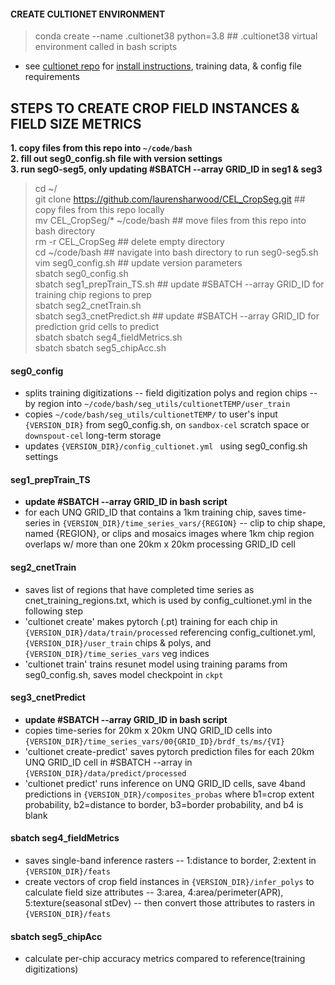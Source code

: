 #### CREATE CULTIONET ENVIRONMENT  
> conda create --name .cultionet38 python=3.8  ## .cultionet38 virtual environment called in bash scripts    
* see [cultionet repo](https://github.com/jgrss/cultionet) for [install instructions](https://github.com/jgrss/cultionet?tab=readme-ov-file#installation), training data, & config file requirements     

## STEPS TO CREATE CROP FIELD INSTANCES & FIELD SIZE METRICS  
<b>1. copy files from this repo into ```~/code/bash```   
2. fill out seg0_config.sh file with version settings   
3. run seg0-seg5, only updating #SBATCH --array GRID_ID in seg1 & seg3   
</b> 

> cd ~/    
> git clone https://github.com/laurensharwood/CEL_CropSeg.git ## copy files from this repo locally      
> mv CEL_CropSeg/* ~/code/bash ## move files from this repo into bash directory     
> rm -r CEL_CropSeg ## delete empty directory    
> cd ~/code/bash ## navigate into bash directory to run seg0-seg5.sh     
> vim seg0_config.sh ## update version parameters      
> sbatch seg0_config.sh   
> sbatch seg1_prepTrain_TS.sh ## update #SBATCH --array GRID_ID for training chip regions to prep     
> sbatch seg2_cnetTrain.sh   
> sbatch seg3_cnetPredict.sh ## update #SBATCH --array GRID_ID for prediction grid cells to predict    
> sbatch sbatch seg4_fieldMetrics.sh  
> sbatch sbatch seg5_chipAcc.sh   

 
   
#### <b>seg0_config</b>     
* splits training digitizations -- field digitization polys and region chips --  by region into ```~/code/bash/seg_utils/cultionetTEMP/user_train```   
* copies ```~/code/bash/seg_utils/cultionetTEMP/``` to user's input ```{VERSION_DIR}``` from seg0_config.sh, on ```sandbox-cel``` scratch space or ```downspout-cel``` long-term storage       
* updates  ```{VERSION_DIR}/config_cultionet.yml ``` using seg0_config.sh settings         

#### <b>seg1_prepTrain_TS</b>    
* <b>update #SBATCH --array GRID_ID in bash script</b>       
* for each UNQ GRID_ID that contains a 1km training chip, saves time-series in ```{VERSION_DIR}/time_series_vars/{REGION}``` -- clip to chip shape, named {REGION}, or clips and mosaics images where 1km chip region overlaps w/ more than one 20km x 20km processing GRID_ID cell        

#### <b>seg2_cnetTrain</b>    
* saves list of regions that have completed time series as cnet_training_regions.txt, which is used by config_cultionet.yml in the following step   
* 'cultionet create' makes pytorch (.pt) training for each chip in ```{VERSION_DIR}/data/train/processed``` referencing config_cultionet.yml, ```{VERSION_DIR}/user_train``` chips & polys, and ```{VERSION_DIR}/time_series_vars``` veg indices  
* 'cultionet train' trains resunet model using training params from seg0_config.sh, saves model checkpoint in  ```ckpt```   

#### <b>seg3_cnetPredict</b>     
* <b>update #SBATCH --array GRID_ID in bash script</b>        
* copies time-series for 20km x 20km UNQ GRID_ID cells into ```{VERSION_DIR}/time_series_vars/00{GRID_ID}/brdf_ts/ms/{VI}```       
* 'cultionet create-predict' saves pytorch prediction files for each 20km UNQ GRID_ID cell in #SBATCH --array in ```{VERSION_DIR}/data/predict/processed```   
* 'cultionet predict' runs inference on UNQ GRID_ID cells, save 4band predictions in ```{VERSION_DIR}/composites_probas``` where b1=crop extent probability, b2=distance to border, b3=border probability, and b4 is blank     

#### <b>sbatch seg4_fieldMetrics</b>    
* saves single-band inference rasters -- 1:distance to border, 2:extent in ```{VERSION_DIR}/feats```  
* create vectors of crop field instances in  ```{VERSION_DIR}/infer_polys``` to calculate field size attributes -- 3:area, 4:area/perimeter(APR), 5:texture(seasonal stDev) -- then convert those attributes to rasters in ```{VERSION_DIR}/feats``` 
  

#### <b>sbatch seg5_chipAcc</b>    
* calculate per-chip accuracy metrics compared to reference(training digitizations)       
